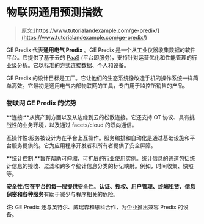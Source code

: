 # 物联网通用预测指数

> 原文:[https://www.tutorialandexample.com/ge-predix/](https://www.tutorialandexample.com/ge-predix/)

GE Predix 代表**通用电气 Predix** 。GE Predix 是一个从工业仪器收集数据的软件平台。它提供了基于云的 [PaaS](https://en.wikipedia.org/wiki/Platform_as_a_service) (平台即服务)，支持针对运营优化和性能管理的行业级分析。它以标准的方式连接数据、个人和设备。

GE Predix 的设计目标是工厂。它让他们的生态系统像改造手机的操作系统一样简单高效。它最初是通用电气内部物联网的工具，专门用于监控所销售的产品。

### 物联网 GE Predix 的优势

**连接:**从资产到方面以及从边缘到云的松散连接。它还支持 OT 协议、具有挑战性的业务环境，以及通过 facets/cloud 的双向通信。

互操作性:服务被设计为在平台上互操作。服务编排和自动化是通过基础设施和平台服务提供的。它为应用程序开发者和所有者提供了安全屏障。

**统计控制:**旨在帮助可伸缩、可扩展的行业使用实例。统计信息的通道包括统计信息的接收、过滤和跨多个统计信息分类的标记映射。例如，时间收集、快照等。

**安全性:它在平台的每一层提供**安全性。**认证、授权、用户管理、终端租赁、信息保密和各种服务**有助于减少与程序相关的危险。

**注:** GE Predix 还与英特尔、威瑞森和思科合作，为企业推出兼容 Predix 的设备。